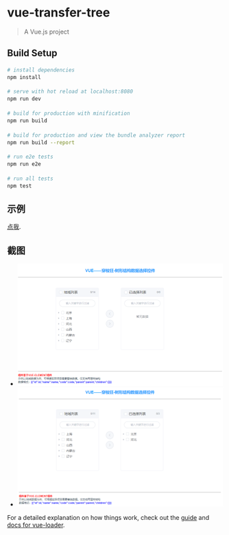# vue-transfer-tree

> A Vue.js project

## Build Setup

``` bash
# install dependencies
npm install

# serve with hot reload at localhost:8080
npm run dev

# build for production with minification
npm run build

# build for production and view the bundle analyzer report
npm run build --report

# run e2e tests
npm run e2e

# run all tests
npm test
```
## 示例
[点我](http://zangzangah.github.io/vue-tree-transfer/index.html).

## 截图

- ![预览1]( vue-tree-transfer-1.png)
- ![预览2]( vue-tree-transfer-2.png)

For a detailed explanation on how things work, check out the [guide](http://vuejs-templates.github.io/webpack/) and [docs for vue-loader](http://vuejs.github.io/vue-loader).
